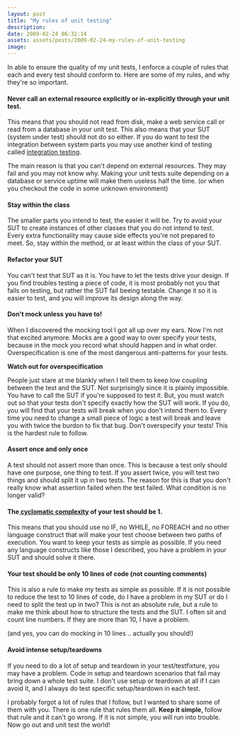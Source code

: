 ```yaml
---
layout: post
title: "My rules of unit testing"
description:
date: 2009-02-24 06:32:14
assets: assets/posts/2009-02-24-my-rules-of-unit-testing
image: 
---
```


In able to ensure the quality of my unit tests, I enforce a couple of rules that each and every test should conform to. Here are some of my rules, and why they're so important.
<h4>Never call an external resource explicitly or in-explicitly through your unit test.</h4>
This means that you should not read from disk, make a web service call or read from a database in your unit test. This also means that your SUT (system under test) should not do so either. If you do want to test the integration between system parts you may use another kind of testing called <a href="http://en.wikipedia.org/wiki/Integration_testing">integration testing</a>.

The main reason is that you can't depend on external resources. They may fail and you may not know why. Making your unit tests suite depending on a database or service uptime will make them useless half the time. (or when you checkout the code in some unknown environment)
<h4>Stay within the class</h4>
The smaller parts you intend to test, the easier it will be. Try to avoid your SUT to create instances of other classes that you do not intend to test. Every extra functionality may cause side effects you're not prepared to meet. So, stay within the method, or at least within the class of your SUT.
<h4>Refactor your SUT</h4>
You can't test that SUT as it is. You have to let the tests drive your design. If you find troubles testing a piece of code, it is most probably not you that fails on testing, but rather the SUT fail beeing testable. Change it so it is easier to test, and you will improve its design along the way.
<h4>Don't mock unless you have to!</h4>
When I discovered the mocking tool I got all up over my ears. Now I'm not that excited anymore. Mocks are a good way to over specify your tests, because in the mock you record what should happen and in what order. Overspecification is one of the most dangerous anti-patterns for your tests.

<strong>Watch out for overspecification</strong>

People just stare at me blankly when I tell them to keep low coupling between the test and the SUT. Not surprisingly since it is plainly impossible. You have to call the SUT if you're supposed to test it. But, you must watch out so that your tests don't specify exactly how the SUT will work. If you do, you will find that your tests will break when you don't intend them to. Every time you need to change a small piece of logic a test will break and leave you with twice the burdon to fix that bug. Don't overspecify your tests! This is the hardest rule to follow.
<h4>Assert once and only once</h4>
A test should not assert more than once. This is because a test only should have one purpose, one thing to test. If you assert twice, you will test two things and should split it up in two tests. The reason for this is that you don't really know what assertion failed when the test failed. What condition is no longer valid?
<h4>The<a href="http://en.wikipedia.org/wiki/Cyclomatic_complexity"> cyclomatic complexity</a> of your test should be 1.</h4>
This means that you should use no IF, no WHILE, no FOREACH and no other language construct that will make your test choose between two paths of execution. You want to keep your tests as simple as possible. If you need any language constructs like those I described, you have a problem in your SUT and should solve it there.
<h4>Your test should be only 10 lines of code (not counting comments)</h4>
This is also a rule to make my tests as simple as possible. If it is not possible to reduce the test to 10 lines of code, do I have a problem in my SUT or do I need to split the test up in two? This is not an absolute rule, but a rule to make me think about how to structure the tests and the SUT. I often sit and count line numbers. If they are more than 10, I have a problem.

(and yes, you can do mocking in 10 lines .. actually you should!)
<h4>Avoid intense setup/teardowns</h4>
If you need to do a lot of setup and teardown in your test/testfixture, you may have a problem. Code in setup and teardown scenarios that fail may bring down a whole test suite. I don't use setup or teardown at all if I can avoid it, and I always do test specific setup/teardown in each test.

I probably forgot a lot of rules that I follow, but I wanted to share some of them with you. There is one rule that rules them all. <strong>Keep it simple,  </strong>follow that rule and it can't go wrong. If it is not simple, you will run into trouble. Now go out and unit test the world!
